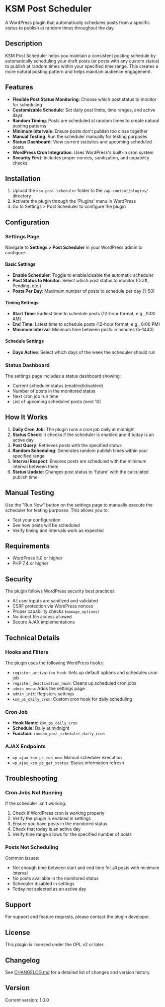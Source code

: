 # KSM Post Scheduler

A WordPress plugin that automatically schedules posts from a specific status to publish at random times throughout the day.

## Description

KSM Post Scheduler helps you maintain a consistent posting schedule by automatically scheduling your draft posts (or posts with any custom status) to publish at random times within your specified time range. This creates a more natural posting pattern and helps maintain audience engagement.

## Features

- **Flexible Post Status Monitoring**: Choose which post status to monitor for scheduling
- **Customizable Schedule**: Set daily post limits, time ranges, and active days
- **Random Timing**: Posts are scheduled at random times to create natural posting patterns
- **Minimum Intervals**: Ensure posts don't publish too close together
- **Manual Testing**: Run the scheduler manually for testing purposes
- **Status Dashboard**: View current statistics and upcoming scheduled posts
- **WordPress Cron Integration**: Uses WordPress's built-in cron system
- **Security First**: Includes proper nonces, sanitization, and capability checks

## Installation

1. Upload the `ksm-post-scheduler` folder to the `/wp-content/plugins/` directory
2. Activate the plugin through the 'Plugins' menu in WordPress
3. Go to Settings > Post Scheduler to configure the plugin

## Configuration

### Settings Page

Navigate to **Settings > Post Scheduler** in your WordPress admin to configure:

#### Basic Settings
- **Enable Scheduler**: Toggle to enable/disable the automatic scheduler
- **Post Status to Monitor**: Select which post status to monitor (Draft, Pending, etc.)
- **Posts Per Day**: Maximum number of posts to schedule per day (1-50)

#### Timing Settings
- **Start Time**: Earliest time to schedule posts (12-hour format, e.g., 9:00 AM)
- **End Time**: Latest time to schedule posts (12-hour format, e.g., 6:00 PM)
- **Minimum Interval**: Minimum time between posts in minutes (5-1440)

#### Schedule Settings
- **Days Active**: Select which days of the week the scheduler should run

### Status Dashboard

The settings page includes a status dashboard showing:
- Current scheduler status (enabled/disabled)
- Number of posts in the monitored status
- Next cron job run time
- List of upcoming scheduled posts (next 10)

## How It Works

1. **Daily Cron Job**: The plugin runs a cron job daily at midnight
2. **Status Check**: It checks if the scheduler is enabled and if today is an active day
3. **Post Query**: Retrieves posts with the specified status
4. **Random Scheduling**: Generates random publish times within your specified range
5. **Interval Respect**: Ensures posts are scheduled with the minimum interval between them
6. **Status Update**: Changes post status to 'future' with the calculated publish time

## Manual Testing

Use the "Run Now" button on the settings page to manually execute the scheduler for testing purposes. This allows you to:
- Test your configuration
- See how posts will be scheduled
- Verify timing and intervals work as expected

## Requirements

- WordPress 5.0 or higher
- PHP 7.4 or higher

## Security

The plugin follows WordPress security best practices:
- All user inputs are sanitized and validated
- CSRF protection via WordPress nonces
- Proper capability checks (`manage_options`)
- No direct file access allowed
- Secure AJAX implementations

## Technical Details

### Hooks and Filters

The plugin uses the following WordPress hooks:
- `register_activation_hook`: Sets up default options and schedules cron job
- `register_deactivation_hook`: Cleans up scheduled cron jobs
- `admin_menu`: Adds the settings page
- `admin_init`: Registers settings
- `ksm_ps_daily_cron`: Custom cron hook for daily scheduling

### Cron Job

- **Hook Name**: `ksm_ps_daily_cron`
- **Schedule**: Daily at midnight
- **Function**: `random_post_scheduler_daily_cron`

### AJAX Endpoints

- `wp_ajax_ksm_ps_run_now`: Manual scheduler execution
- `wp_ajax_ksm_ps_get_status`: Status information refresh

## Troubleshooting

### Cron Jobs Not Running

If the scheduler isn't working:
1. Check if WordPress cron is working properly
2. Verify the plugin is enabled in settings
3. Ensure you have posts in the monitored status
4. Check that today is an active day
5. Verify time range allows for the specified number of posts

### Posts Not Scheduling

Common issues:
- Not enough time between start and end time for all posts with minimum interval
- No posts available in the monitored status
- Scheduler disabled in settings
- Today not selected as an active day

## Support

For support and feature requests, please contact the plugin developer.

## License

This plugin is licensed under the GPL v2 or later.

## Changelog

See [CHANGELOG.md](CHANGELOG.md) for a detailed list of changes and version history.

## Version

Current version: 1.0.0